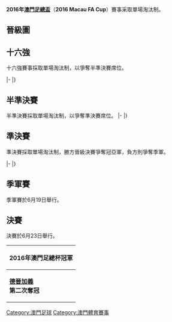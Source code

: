 **2016年[澳門足總盃](../Page/澳門足總盃.md "wikilink")**（**2016 Macau FA
Cup**）賽事采取單場淘汰制。

## 晉級圖

## 十六強

十六強賽事採取單場淘汰制，以爭奪半準決賽席位。

|-         |}

## 半準決賽

半準決賽採取單場淘汰制，以爭奪準決賽席位。  |-     |}

## 準決賽

準決賽採取單場淘汰制，勝方晉級決賽爭奪冠亞軍，負方則爭奪季軍。

|-   |}

## 季軍賽

季軍賽於6月19日舉行。

## 決賽

決賽於6月23日舉行。



<table>
<thead>
<tr class="header">
<th><p>2016年澳門足總杯冠軍</p></th>
</tr>
</thead>
<tbody>
<tr class="odd">
<td><p><strong><a href="../Page/名門世家加義.md" title="wikilink">德晉加義</a></strong><br />
<strong>第二次奪冠</strong></p></td>
</tr>
</tbody>
</table>

[Category:澳門足球](https://zh.wikipedia.org/wiki/Category:澳門足球 "wikilink")
[Category:澳門體育賽事](https://zh.wikipedia.org/wiki/Category:澳門體育賽事 "wikilink")